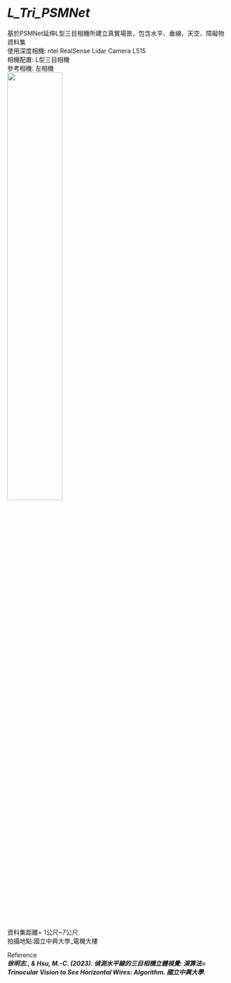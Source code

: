 # ***L_Tri_PSMNet***

基於PSMNet延伸L型三目相機所建立真實場景，包含水平、垂線、天空、障礙物資料集  
使用深度相機: ntel RealSense Lidar Camera L515  
相機配置: L型三目相機  
參考相機: 左相機  
<img src="https://github.com/user-attachments/assets/26fd5fc9-4d6a-4a44-8dab-eab033356cd5" width="50%">  
資料集距離= 1公尺~7公尺  
拍攝地點:國立中興大學_電機大樓  

Reference  
***徐明志., & Hsu, M.-C. (2023). 偵測水平線的三目相機立體視覺: 演算法= Trinocular Vision to See Horizontal Wires: Algorithm. 國立中興大學.***
